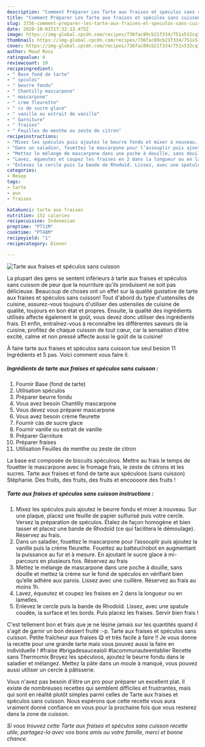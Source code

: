 ```yaml
---
description: "Comment Préparer Les Tarte aux fraises et spéculos sans cuisson"
title: "Comment Préparer Les Tarte aux fraises et spéculos sans cuisson"
slug: 3736-comment-preparer-les-tarte-aux-fraises-et-speculos-sans-cuisson
date: 2020-10-01T17:32:13.475Z
image: https://img-global.cpcdn.com/recipes/736fac89cb21f334/751x532cq70/tarte-aux-fraises-et-speculos-sans-cuisson-photo-principale-de-la-recette.jpg
thumbnail: https://img-global.cpcdn.com/recipes/736fac89cb21f334/751x532cq70/tarte-aux-fraises-et-speculos-sans-cuisson-photo-principale-de-la-recette.jpg
cover: https://img-global.cpcdn.com/recipes/736fac89cb21f334/751x532cq70/tarte-aux-fraises-et-speculos-sans-cuisson-photo-principale-de-la-recette.jpg
author: Maud Ross
ratingvalue: 4
reviewcount: 10
recipeingredient:
- " Base fond de tarte"
- " spculos"
- " beurre fondu"
- " Chantilly mascarpone"
- " mascarpone"
- " crme fleurette"
- " cs de sucre glace"
- " vanille ou extrait de vanille"
- " Garniture"
- " fraises"
- " Feuilles de menthe ou zeste de citron"
recipeinstructions:
- "Mixez les spéculos puis ajoutez le beurre fondu et mixer à nouveau. Sur une plaque, placez une feuille de papier sulfurisé puis votre cercle. Versez la préparation de spéculos. Étalez de façon homogène et bien tasser et placez une bande de Rhodoïd (ce qui facilitera le démoulage). Réservez au frais."
- "Dans un saladier, fouettez le mascarpone pour l’assouplir puis ajoutez la vanille puis la crème fleurette. Fouettez au batteur/robot en augmentant la puissance au fur et à mesure. En ajoutant le sucre glace à mi-parcours en plusieurs fois. Réservez au frais"
- "Mettez le mélange de mascarpone dans une poche à douille, sans douille et mettez la crème sur le fond de spéculos en vérifiant bien qu’elle adhère aux parois. Lissez avec une cuillère. Réservez au frais au moins 1h."
- "Lavez, équeutez et coupez les fraises en 2 dans la longueur ou en lamelles."
- "Enlevez le cercle puis la bande de Rhodoïd. Lissez, avec une spatule coudée, la surface et les bords. Puis placez les fraises. Servir bien frais !"
categories:
- Resep
tags:
- tarte
- aux
- fraises

katakunci: tarte aux fraises 
nutrition: 152 calories
recipecuisine: Indonesian
preptime: "PT11M"
cooktime: "PT48M"
recipeyield: "1"
recipecategory: Dinner

---
```



![Tarte aux fraises et spéculos sans cuisson](https://img-global.cpcdn.com/recipes/736fac89cb21f334/751x532cq70/tarte-aux-fraises-et-speculos-sans-cuisson-photo-principale-de-la-recette.jpg)

La plupart des gens se sentent inférieurs à tarte aux fraises et spéculos sans cuisson de peur que la nourriture qu'ils produisent ne soit pas délicieuse. Beaucoup de choses ont un effet sur la qualité gustative de tarte aux fraises et spéculos sans cuisson! Tout d'abord du type d'ustensiles de cuisine, assurez-vous toujours d'utiliser des ustensiles de cuisine de qualité, toujours en bon état et propres. Ensuite, la qualité des ingrédients utilisés affecte également le goût, vous devez donc utiliser des ingrédients frais. Et enfin, entraînez-vous à reconnaître les différentes saveurs de la cuisine, profitez de chaque cuisson de tout cœur, car la sensation d'être excité, calme et non pressé affecte aussi le goût de la cuisine!

<!--inarticleads1-->

À faire tarte aux fraises et spéculos sans cuisson tue seul besion 11 Ingrédients et 5 pas. Voici comment vous faire il.

##### Ingrédients de tarte aux fraises et spéculos sans cuisson :

1. Fournir  Base (fond de tarte)
1. Utilisation  spéculos
1. Préparer  beurre fondu
1. Vous avez besoin  Chantilly mascarpone
1. Vous devez vous préparer  mascarpone
1. Vous avez besoin  crème fleurette
1. Fournir  càs de sucre glace
1. Fournir  vanille ou extrait de vanille
1. Préparer  Garniture
1. Préparer  fraises
1. Utilisation  Feuilles de menthe ou zeste de citron


La base est composée de biscuits spéculoos. Mettre au frais le temps de fouetter le mascarpone avec le fromage frais, le zeste de citrons et les sucres. Tarte aux fraises et fond de tarte aux spéculoos (sans cuisson) Stéphanie. Des fruits, des fruits, des fruits et encoooore des fruits ! 

<!--inarticleads2-->

##### Tarte aux fraises et spéculos sans cuisson instructions :

1. Mixez les spéculos puis ajoutez le beurre fondu et mixer à nouveau. Sur une plaque, placez une feuille de papier sulfurisé puis votre cercle. Versez la préparation de spéculos. Étalez de façon homogène et bien tasser et placez une bande de Rhodoïd (ce qui facilitera le démoulage). Réservez au frais.
1. Dans un saladier, fouettez le mascarpone pour l’assouplir puis ajoutez la vanille puis la crème fleurette. Fouettez au batteur/robot en augmentant la puissance au fur et à mesure. En ajoutant le sucre glace à mi-parcours en plusieurs fois. Réservez au frais
1. Mettez le mélange de mascarpone dans une poche à douille, sans douille et mettez la crème sur le fond de spéculos en vérifiant bien qu’elle adhère aux parois. Lissez avec une cuillère. Réservez au frais au moins 1h.
1. Lavez, équeutez et coupez les fraises en 2 dans la longueur ou en lamelles.
1. Enlevez le cercle puis la bande de Rhodoïd. Lissez, avec une spatule coudée, la surface et les bords. Puis placez les fraises. Servir bien frais !


C&#39;est tellement bon et frais que je ne lésine jamais sur les quantités quand il s&#39;agit de garnir un bon dessert fruité :-p. Tarte aux fraises et spéculos sans cuisson. Petite fraîcheur aux fraises 😋 et très facile à faire !! Je vous donne la recette pour une grande tarte mais vous pouvez aussi la faire en individuelle ! #fraise #brigadesauceaioli #lacommunauteentablier Recette sans Thermomix Broyez les spéculoos, ajoutez le beurre fondu dans le saladier et mélangez. Mettez la pâte dans un moule à manqué, vous pouvez aussi utiliser un cercle à pâtisserie. 

<!--inarticleads1-->

<p>
Vous n'avez pas besoin d'être un pro pour préparer un excellent plat. Il existe de nombreuses recettes qui semblent difficiles et frustrantes, mais qui sont en réalité plutôt simples parmi celles de Tarte aux fraises et spéculos sans cuisson. Nous espérons que cette recette vous aura vraiment donné confiance en vous pour la prochaine fois que vous resterez dans la zone de cuisson.
</p>

<p>
<i>Si vous trouvez cette Tarte aux fraises et spéculos sans cuisson recette utile, partagez-la avec vos bons amis ou votre famille, merci et bonne chance.</i>
</p>
